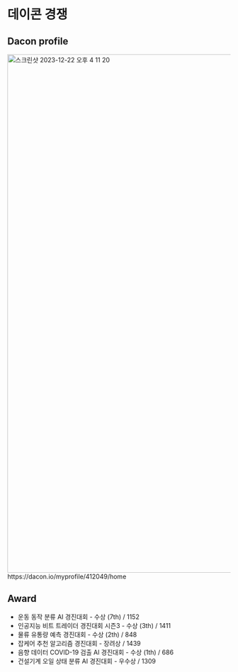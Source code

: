# 데이콘 경쟁

## Dacon profile
<img width="1170" alt="스크린샷 2023-12-22 오후 4 11 20" src="https://github.com/paulms77/Dacon/assets/69188065/8d40775f-e379-4db7-95f1-60e1f4c8c204">
https://dacon.io/myprofile/412049/home

## Award
+ 운동 동작 분류 AI 경진대회 - 수상 (7th) / 1152
+ 인공지능 비트 트레이더 경진대회 시즌3 - 수상 (3th) / 1411
+ 물류 유통량 예측 경진대회 - 수상 (2th) / 848
+ 잡케어 추천 알고리즘 경진대회 - 장려상 / 1439
+ 음향 데이터 COVID-19 검출 AI 경진대회 - 수상 (1th) / 686
+ 건설기계 오일 상태 분류 AI 경진대회 - 우수상 / 1309
